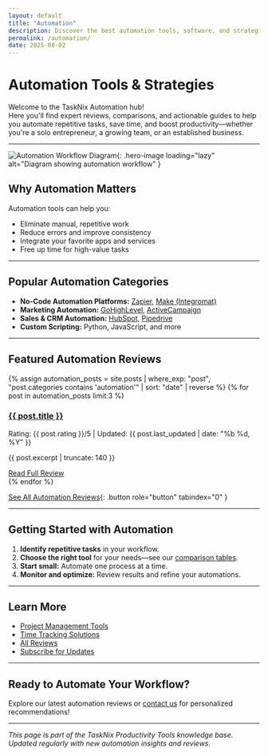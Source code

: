 ```yaml
---
layout: default
title: "Automation"
description: Discover the best automation tools, software, and strategies to streamline your workflow. Explore expert reviews, comparisons, and actionable tips for automating your business or personal productivity.
permalink: /automation/
date: 2025-08-02
---
```


# Automation Tools & Strategies

Welcome to the TaskNix Automation hub!  
Here you'll find expert reviews, comparisons, and actionable guides to help you automate repetitive tasks, save time, and boost productivity—whether you're a solo entrepreneur, a growing team, or an established business.

---

![Automation Workflow Diagram](/images/automation-workflow-diagram.png){: .hero-image loading="lazy" alt="Diagram showing automation workflow" }

## Why Automation Matters

Automation tools can help you:

- Eliminate manual, repetitive work
- Reduce errors and improve consistency
- Integrate your favorite apps and services
- Free up time for high-value tasks

---

## Popular Automation Categories

- **No-Code Automation Platforms:** [Zapier](/reviews/zapier-review), [Make (Integromat)](/reviews/make-integromat-review)
- **Marketing Automation:** [GoHighLevel](/reviews/gohighlevel-review-2025-a-comprehensive-analysis-of-features-pros-and-cons), [ActiveCampaign](/reviews/activecampaign-review)
- **Sales & CRM Automation:** [HubSpot](/reviews/hubspot-review), [Pipedrive](/reviews/pipedrive-review)
- **Custom Scripting:** Python, JavaScript, and more

---

## Featured Automation Reviews

{% assign automation_posts = site.posts | where_exp: "post", "post.categories contains 'automation'" | sort: "date" | reverse %}
{% for post in automation_posts limit:3 %}
<div class="review-preview">
  <h3><a href="{{ post.url | relative_url }}">{{ post.title }}</a></h3>
  <p class="meta">Rating: {{ post.rating }}/5 | Updated: {{ post.last_updated | date: "%b %d, %Y" }}</p>
  <p>{{ post.excerpt | truncate: 140 }}</p>
  <a href="{{ post.url | relative_url }}" class="button secondary" role="button" tabindex="0" style="margin-top:10px;">Read Full Review</a>
</div>
{% endfor %}

[See All Automation Reviews](/reviews?category=automation){: .button role="button" tabindex="0" }

---

## Getting Started with Automation

1. **Identify repetitive tasks** in your workflow.
2. **Choose the right tool** for your needs—see our [comparison tables](/comparisons).
3. **Start small:** Automate one process at a time.
4. **Monitor and optimize:** Review results and refine your automations.

---

## Learn More

- [Project Management Tools](/project_management)
- [Time Tracking Solutions](/time_tracking)
- [All Reviews](/reviews)
- [Subscribe for Updates](/newsletter)

---

## Ready to Automate Your Workflow?

Explore our latest automation reviews or [contact us](/contact) for personalized recommendations!

---

*This page is part of the TaskNix Productivity Tools knowledge base. Updated regularly with new automation insights and reviews.*